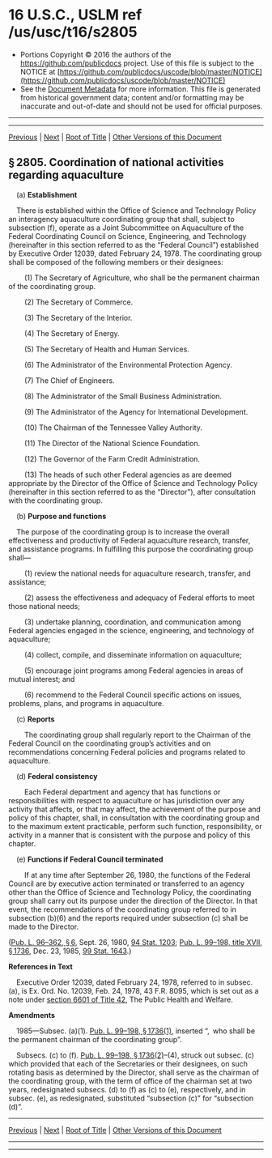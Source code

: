 ---
---

# 16 U.S.C., USLM ref /us/usc/t16/s2805

* Portions Copyright © 2016 the authors of the https://github.com/publicdocs project.
  Use of this file is subject to the NOTICE at [https://github.com/publicdocs/uscode/blob/master/NOTICE](https://github.com/publicdocs/uscode/blob/master/NOTICE)
* See the [Document Metadata](././../../../..//README.md) for more information.
  This file is generated from historical government data; content and/or formatting may be inaccurate and out-of-date and should not be used for official purposes.

----------
----------

[Previous](./../../../..//us/usc/t16/ch48/m__us_usc_t16_s2804.md) | [Next](./../../../..//us/usc/t16/ch48/m__us_usc_t16_s2806.md) | [Root of Title](./../../../../) | [Other Versions of this Document](https://publicdocs.github.io/go/links?ns=uslm&ref=%2Fus%2Fusc%2Ft16%2Fs2805)

## § 2805. Coordination of national activities regarding aquaculture

    (a) __Establishment__ 

    There is established within the Office of Science and Technology Policy an interagency aquaculture coordinating group that shall, subject to subsection (f), operate as a Joint Subcommittee on Aquaculture of the Federal Coordinating Council on Science, Engineering, and Technology (hereinafter in this section referred to as the “Federal Council”) established by Executive Order 12039, dated February 24, 1978. The coordinating group shall be composed of the following members or their designees:

        (1) The Secretary of Agriculture, who shall be the permanent chairman of the coordinating group.

        (2) The Secretary of Commerce.

        (3) The Secretary of the Interior.

        (4) The Secretary of Energy.

        (5) The Secretary of Health and Human Services.

        (6) The Administrator of the Environmental Protection Agency.

        (7) The Chief of Engineers.

        (8) The Administrator of the Small Business Administration.

        (9) The Administrator of the Agency for International Development.

        (10) The Chairman of the Tennessee Valley Authority.

        (11) The Director of the National Science Foundation.

        (12) The Governor of the Farm Credit Administration.

        (13) The heads of such other Federal agencies as are deemed appropriate by the Director of the Office of Science and Technology Policy (hereinafter in this section referred to as the “Director”), after consultation with the coordinating group.

    (b) __Purpose and functions__ 

    The purpose of the coordinating group is to increase the overall effectiveness and productivity of Federal aquaculture research, transfer, and assistance programs. In fulfilling this purpose the coordinating group shall—

        (1) review the national needs for aquaculture research, transfer, and assistance;

        (2) assess the effectiveness and adequacy of Federal efforts to meet those national needs;

        (3) undertake planning, coordination, and communication among Federal agencies engaged in the science, engineering, and technology of aquaculture;

        (4) collect, compile, and disseminate information on aquaculture;

        (5) encourage joint programs among Federal agencies in areas of mutual interest; and

        (6) recommend to the Federal Council specific actions on issues, problems, plans, and programs in aquaculture.

    (c) __Reports__ 

        The coordinating group shall regularly report to the Chairman of the Federal Council on the coordinating group’s activities and on recommendations concerning Federal policies and programs related to aquaculture.

    (d) __Federal consistency__ 

        Each Federal department and agency that has functions or responsibilities with respect to aquaculture or has jurisdiction over any activity that affects, or that may affect, the achievement of the purpose and policy of this chapter, shall, in consultation with the coordinating group and to the maximum extent practicable, perform such function, responsibility, or activity in a manner that is consistent with the purpose and policy of this chapter.

    (e) __Functions if Federal Council terminated__ 

        If at any time after September 26, 1980, the functions of the Federal Council are by executive action terminated or transferred to an agency other than the Office of Science and Technology Policy, the coordinating group shall carry out its purpose under the direction of the Director. In that event, the recommendations of the coordinating group referred to in subsection (b)(6) and the reports required under subsection (c) shall be made to the Director.

([Pub. L. 96–362, § 6][/us/pl/96/362/s6], Sept. 26, 1980, [94 Stat. 1203][/us/stat/94/1203]; [Pub. L. 99–198, title XVII, § 1736][/us/pl/99/198/s1736], Dec. 23, 1985, [99 Stat. 1643][/us/stat/99/1643].)

 __References in Text__ 

    Executive Order 12039, dated February 24, 1978, referred to in subsec. (a), is Ex. Ord. No. 12039, Feb. 24, 1978, 43 F.R. 8095, which is set out as a note under [section 6601 of Title 42][/us/usc/t42/s6601], The Public Health and Welfare.

 __Amendments__ 

    1985—Subsec. (a)(1). [Pub. L. 99–198, § 1736(1)][/us/pl/99/198/s1736/1], inserted “, who shall be the permanent chairman of the coordinating group”.

    Subsecs. (c) to (f). [Pub. L. 99–198, § 1736(2)][/us/pl/99/198/s1736/2]–(4), struck out subsec. (c) which provided that each of the Secretaries or their designees, on such rotating basis as determined by the Director, shall serve as the chairman of the coordinating group, with the term of office of the chairman set at two years, redesignated subsecs. (d) to (f) as (c) to (e), respectively, and in subsec. (e), as redesignated, substituted “subsection (c)” for “subsection (d)”.

----------

[Previous](./../../../..//us/usc/t16/ch48/m__us_usc_t16_s2804.md) | [Next](./../../../..//us/usc/t16/ch48/m__us_usc_t16_s2806.md) | [Root of Title](./../../../../) | [Other Versions of this Document](https://publicdocs.github.io/go/links?ns=uslm&ref=%2Fus%2Fusc%2Ft16%2Fs2805)

----------
----------

[/us/pl/96/362/s6]: https://publicdocs.github.io/go/links?ns=uslm&ref=%2Fus%2Fpl%2F96%2F362%2Fs6
[/us/stat/94/1203]: https://publicdocs.github.io/go/links?ns=uslm&ref=%2Fus%2Fstat%2F94%2F1203
[/us/pl/99/198/s1736]: https://publicdocs.github.io/go/links?ns=uslm&ref=%2Fus%2Fpl%2F99%2F198%2Fs1736
[/us/stat/99/1643]: https://publicdocs.github.io/go/links?ns=uslm&ref=%2Fus%2Fstat%2F99%2F1643
[/us/usc/t42/s6601]: https://publicdocs.github.io/go/links?ns=uslm&ref=%2Fus%2Fusc%2Ft42%2Fs6601
[/us/pl/99/198/s1736/1]: https://publicdocs.github.io/go/links?ns=uslm&ref=%2Fus%2Fpl%2F99%2F198%2Fs1736%2F1
[/us/pl/99/198/s1736/2]: https://publicdocs.github.io/go/links?ns=uslm&ref=%2Fus%2Fpl%2F99%2F198%2Fs1736%2F2


